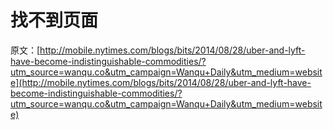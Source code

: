 # 找不到页面

原文：[http://mobile.nytimes.com/blogs/bits/2014/08/28/uber-and-lyft-have-become-indistinguishable-commodities/?utm_source=wanqu.co&utm_campaign=Wanqu+Daily&utm_medium=website](http://mobile.nytimes.com/blogs/bits/2014/08/28/uber-and-lyft-have-become-indistinguishable-commodities/?utm_source=wanqu.co&utm_campaign=Wanqu+Daily&utm_medium=website)